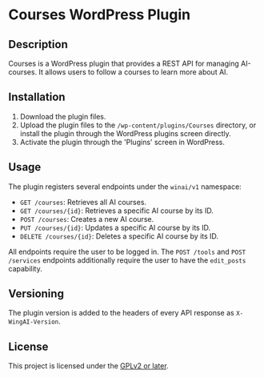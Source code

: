# Courses WordPress Plugin

## Description

Courses is a WordPress plugin that provides a REST API for managing AI-courses. It allows users to follow a courses to learn more about AI.

## Installation

1. Download the plugin files.
2. Upload the plugin files to the `/wp-content/plugins/Courses` directory, or install the plugin through the WordPress plugins screen directly.
3. Activate the plugin through the 'Plugins' screen in WordPress.

## Usage

The plugin registers several endpoints under the `winai/v1` namespace:

- `GET /courses`: Retrieves all AI courses.
- `GET /courses/{id}`: Retrieves a specific AI course by its ID.
- `POST /courses`: Creates a new AI course.
- `PUT /courses/{id}`: Updates a specific AI course by its ID.
- `DELETE /courses/{id}`: Deletes a specific AI course by its ID.

All endpoints require the user to be logged in. The `POST /tools` and `POST /services` endpoints additionally require the user to have the `edit_posts` capability.

## Versioning

The plugin version is added to the headers of every API response as `X-WingAI-Version`.

## License

This project is licensed under the [GPLv2 or later](https://www.gnu.org/licenses/gpl-2.0.html).